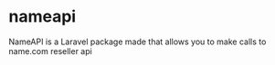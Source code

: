 nameapi
=======

NameAPI is a Laravel package made that allows you to make calls to name.com reseller api
